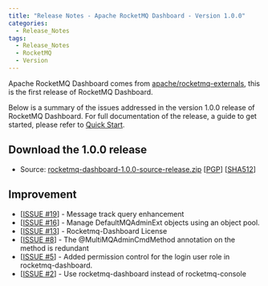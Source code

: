 ```yaml
---
title: "Release Notes - Apache RocketMQ Dashboard - Version 1.0.0"
categories:
  - Release_Notes
tags:
  - Release_Notes
  - RocketMQ
  - Version
---
```


Apache RocketMQ Dashboard comes from [apache/rocketmq-externals](https://github.com/apache/rocketmq-externals), this is the first release of RocketMQ Dashboard.

Below is a summary of the issues addressed in the version 1.0.0 release of RocketMQ Dashboard. For full documentation of the release, a guide to get started, please refer to [Quick Start](https://github.com/apache/rocketmq-dashboard).
<h2> Download the 1.0.0 release</h2>

* Source: [rocketmq-dashboard-1.0.0-source-release.zip](https://dist.apache.org/repos/dist/release/rocketmq/rocketmq-dashboard/1.0.0/rocketmq-dashboard-1.0.0-source-release.zip) [[PGP](https://dist.apache.org/repos/dist/release/rocketmq/rocketmq-dashboard/1.0.0/rocketmq-dashboard-1.0.0-source-release.zip.asc)] [[SHA512](https://dist.apache.org/repos/dist/release/rocketmq/rocketmq-dashboard/1.0.0/rocketmq-dashboard-1.0.0-source-release.zip.sha512)]

## Improvement
<ul>
<li>[<a href='https://github.com/apache/rocketmq-dashboard/issues/19'>ISSUE #19</a>] -  Message track query enhancement
</li>
<li>[<a href='https://github.com/apache/rocketmq-dashboard/issues/16'>ISSUE #16</a>] -  Manage DefaultMQAdminExt objects using an object pool.
</li>
<li>[<a href='https://github.com/apache/rocketmq-dashboard/issues/13'>ISSUE #13</a>] -  Rocketmq-Dashboard License
</li>
<li>[<a href='https://github.com/apache/rocketmq-dashboard/issues/8'>ISSUE #8</a>] -  The @MultiMQAdminCmdMethod annotation on the method is redundant
</li>
<li>[<a href='https://github.com/apache/rocketmq-dashboard/issues/5'>ISSUE #5</a>] -  Added permission control for the login user role in rocketmq-dashboard.
</li>
<li>[<a href='https://github.com/apache/rocketmq-dashboard/issues/2'>ISSUE #2</a>] -  Use rocketmq-dashboard instead of rocketmq-console
</li>
</ul>

